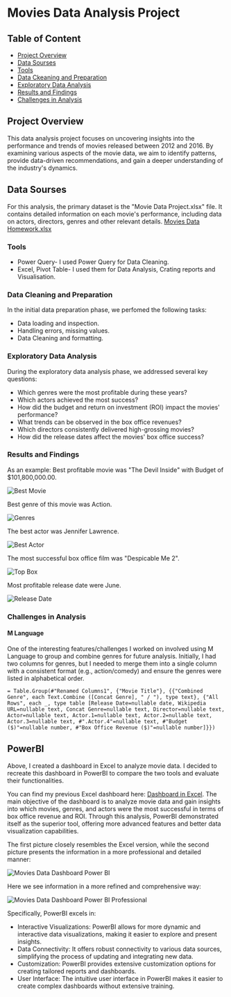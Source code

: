 # Movies Data Analysis Project

## Table of Content
 - [Project Overview](#project-overview)
 - [Data Sourses](#data-sourses)
 - [Tools](#tools)
 - [Data Ckeaning and Preparation](#data-cleaning-and-preparation)
 - [Exploratory Data Analysis](#exploratory-data-analysis)
 - [Results and Findings](#results-and-findings)
 - [Challenges in Analysis](#challenges-in-analysis)

## Project Overview

This data analysis project focuses on uncovering insights into the performance and trends of movies released between 2012 and 2016. By examining various aspects of the movie data, we aim to identify patterns, provide data-driven recommendations, and gain a deeper understanding of the industry's dynamics.

## Data Sourses
For this analysis, the primary dataset is the "Movie Data Project.xlsx" file. It contains detailed information on each movie's performance, including data on actors, directors, genres and other relevant details.
[Movies Data Homework.xlsx](https://github.com/user-attachments/files/16418138/Movies.Data.Homework.xlsx)

### Tools
- Power Query- I used Power Query for Data Cleaning.
- Excel, Pivot Table- I used them for Data Analysis, Crating reports and Visualisation.

### Data Cleaning and Preparation
In the initial data preparation phase, we perfomed the following tasks:
- Data loading and inspection.
- Handling errors, missing values.
- Data Cleaning and formatting.

### Exploratory Data Analysis
During the exploratory data analysis phase, we addressed several key questions:
- Which genres were the most profitable during these years?
- Which actors achieved the most success?
- How did the budget and return on investment (ROI) impact the movies' performance?
- What trends can be observed in the box office revenues?
- Which directors consistently delivered high-grossing movies?
- How did the release dates affect the movies' box office success?

### Results and Findings

As an example:
Best profitable movie was "The Devil Inside" with Budget of $101,800,000.00.

![Best Movie](https://github.com/user-attachments/assets/4743f645-2d5e-4c8c-8c08-6e2ead403f14)

Best genre of this movie was Action.

![Genres](https://github.com/user-attachments/assets/e9c15483-f530-4be2-b527-05a97605f96d)


The best actor was Jennifer Lawrence.

![Best Actor](https://github.com/user-attachments/assets/1c12dd2d-f356-4026-9017-83c12536e7bc)


The most successful box office film was "Despicable Me 2".

![Top Box](https://github.com/user-attachments/assets/a1d94e72-6b12-48d9-b668-789787b5ad33)


Most profitable release date were June.

![Release Date](https://github.com/user-attachments/assets/4a0dccc9-37c6-4e88-9e54-507fd5e1968e)


### Challenges in Analysis
#### M Language
One of the interesting features/challenges I worked on involved using M Language to group and combine genres for future analysis. Initially, I had two columns for genres, but I needed to merge them into a single column with a consistent format (e.g., action/comedy) and ensure the genres were listed in alphabetical order.

```= Table.Group(#"Renamed Columns1", {"Movie Title"}, {{"Combined Genre", each Text.Combine ([Concat Genre], " / "), type text}, {"All Rows", each _, type table [Release Date=nullable date, Wikipedia URL=nullable text, Concat Genre=nullable text, Director=nullable text, Actor=nullable text, Actor.1=nullable text, Actor.2=nullable text, Actor.3=nullable text, #".Actor.4"=nullable text, #"Budget ($)"=nullable number, #"Box Office Revenue ($)"=nullable number]}})```

## PowerBI
Above, I created a dashboard in Excel to analyze movie data. I decided to recreate this dashboard in PowerBI to compare the two tools and evaluate their functionalities.

You can find my previous Excel dashboard here:  [Dashboard in Excel](https://github.com/Mary-Pronina/Movies-Data.git). The main objective of the dashboard is to analyze movie data and gain insights 
into which movies, genres, and actors were the most successful in terms of box office revenue and ROI. Through this analysis, PowerBI demonstrated itself as the superior tool, 
offering more advanced features and better data visualization capabilities.

The first picture closely resembles the Excel version, while the second picture presents the information in a more professional and detailed manner:

![Movies Data Dashboard Power BI](https://github.com/user-attachments/assets/cd85523a-6960-4da8-ab26-540fe0df9769)

Here we see information in a more refined and comprehensive way:

![Movies Data Dashboard Power BI Professional](https://github.com/user-attachments/assets/31120d35-45b6-4c8a-8449-476622ad2336)


Specifically, PowerBI excels in:

 - Interactive Visualizations: PowerBI allows for more dynamic and interactive data visualizations, making it easier to explore and present insights.
 - Data Connectivity: It offers robust connectivity to various data sources, simplifying the process of updating and integrating new data.
 - Customization: PowerBI provides extensive customization options for creating tailored reports and dashboards.
 - User Interface: The intuitive user interface in PowerBI makes it easier to create complex dashboards without extensive training.
